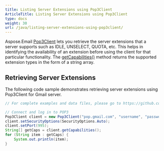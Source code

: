 ```yaml
---
title: Listing Server Extensions using Pop3Client
ArticleTitle: Listing Server Extensions using Pop3Client
type: docs
weight: 30
url: /java/listing-server-extensions-using-pop3client/
---
```



Aspose.Email [Pop3Client](https://reference.aspose.com/email/java/com.aspose.email/pop3client/) lets you retrieve the server extensions that a server supports such as IDLE, UNSELECT, QUOTA, etc. This helps in identifying the availability of an extension before using the client for that particular functionality. The [getCapabilities()](https://reference.aspose.com/email/java/com.aspose.email/pop3client/#getCapabilities--) method returns the supported extension types in the form of a string array.

## **Retrieving Server Extensions**

The following code sample demonstrates retrieving server extensions using Pop3Client for Gmail server.

~~~Java
// For complete examples and data files, please go to https://github.com/aspose-email/Aspose.Email-for-Java

// Connect and log in to POP3
Pop3Client client = new Pop3Client("pop.gmail.com", "username", "password");
client.setSecurityOptions(SecurityOptions.Auto);
client.setPort(995);
String[] getCaps = client.getCapabilities();
for (String item : getCaps) {
    System.out.println(item);
}
~~~
